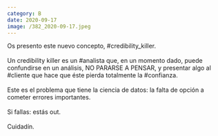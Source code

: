 ```yaml
--- 
category: B 
date: 2020-09-17 
image: /382_2020-09-17.jpeg 
--- 
```


Os presento este nuevo concepto, #credibility_killer. <br><br>Un credibility killer es un #analista que, en un momento dado, puede confundirse en un análisis, NO PARARSE A PENSAR, y presentar algo al #cliente que hace que éste pierda totalmente la #confianza.<br><br>Este es el problema que tiene la ciencia de datos: la falta de opción a cometer errores importantes. <br><br>Si fallas: estás out. <br><br>Cuidadín.
